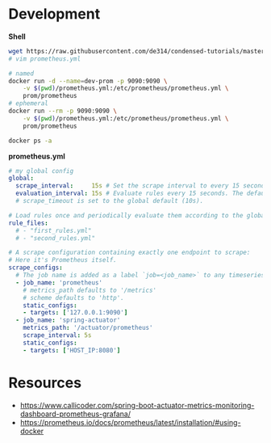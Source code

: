 # Development

**Shell**
```bash
wget https://raw.githubusercontent.com/de314/condensed-tutorials/master/infrastructure/prometheus.yml
# vim prometheus.yml

# named
docker run -d --name=dev-prom -p 9090:9090 \
    -v $(pwd)/prometheus.yml:/etc/prometheus/prometheus.yml \
    prom/prometheus
# ephemeral
docker run --rm -p 9090:9090 \
    -v $(pwd)/prometheus.yml:/etc/prometheus/prometheus.yml \
    prom/prometheus

docker ps -a
```

**prometheus.yml**
```yml
# my global config
global:
  scrape_interval:     15s # Set the scrape interval to every 15 seconds. Default is every 1 minute.
  evaluation_interval: 15s # Evaluate rules every 15 seconds. The default is every 1 minute.
  # scrape_timeout is set to the global default (10s).

# Load rules once and periodically evaluate them according to the global 'evaluation_interval'.
rule_files:
  # - "first_rules.yml"
  # - "second_rules.yml"

# A scrape configuration containing exactly one endpoint to scrape:
# Here it's Prometheus itself.
scrape_configs:
  # The job name is added as a label `job=<job_name>` to any timeseries scraped from this config.
  - job_name: 'prometheus'
    # metrics_path defaults to '/metrics'
    # scheme defaults to 'http'.
    static_configs:
    - targets: ['127.0.0.1:9090']
  - job_name: 'spring-actuator'
    metrics_path: '/actuator/prometheus'
    scrape_interval: 5s
    static_configs:
    - targets: ['HOST_IP:8080']
```

# Resources

- https://www.callicoder.com/spring-boot-actuator-metrics-monitoring-dashboard-prometheus-grafana/
- https://prometheus.io/docs/prometheus/latest/installation/#using-docker
